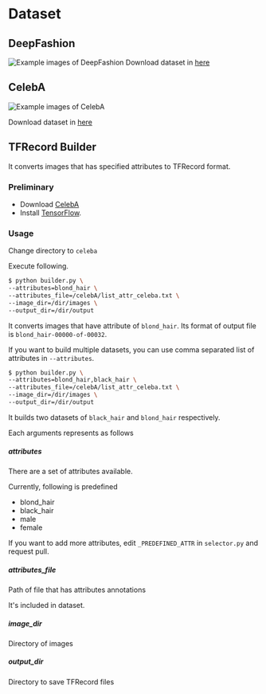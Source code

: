 # Dataset

## DeepFashion
![Example images of DeepFashion](http://mmlab.ie.cuhk.edu.hk/projects/DeepFashion/retrieval_inshop.png)
Download dataset in [here](http://mmlab.ie.cuhk.edu.hk/projects/DeepFashion.html)

## CelebA
![Example images of CelebA](http://mmlab.ie.cuhk.edu.hk/projects/celeba/overview.png)

Download dataset in [here](http://mmlab.ie.cuhk.edu.hk/projects/CelebA.html)

## TFRecord Builder

It converts images that has specified attributes to TFRecord format.

### Preliminary
* Download [CelebA](http://mmlab.ie.cuhk.edu.hk/projects/CelebA.html)
* Install [TensorFlow](https://www.tensorflow.org/install/).

### Usage
Change directory to `celeba`

Execute following.
```bash
$ python builder.py \
--attributes=blond_hair \
--attributes_file=/celebA/list_attr_celeba.txt \
--image_dir=/dir/images \
--output_dir=/dir/output
```
It converts images that have attribute of `blond_hair`. Its format of output file is `blond_hair-00000-of-00032`.

If you want to build multiple datasets, you can use comma separated list of attributes in `--attributes`.
```bash
$ python builder.py \
--attributes=blond_hair,black_hair \
--attributes_file=/celebA/list_attr_celeba.txt \
--image_dir=/dir/images \
--output_dir=/dir/output
```
It builds two datasets of `black_hair` and `blond_hair` respectively.


Each arguments represents as follows
##### attributes
 There are a set of attributes available.
 
 Currently, following is predefined
  * blond_hair
  * black_hair
  * male
  * female
  
 If you want to add more attributes, edit `_PREDEFINED_ATTR` in `selector.py` and request pull. 
##### attributes_file
Path of file that has attributes annotations

It's included in dataset.
##### image_dir
Directory of images
##### output_dir
Directory to save TFRecord files